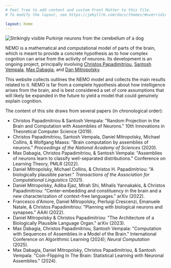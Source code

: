```yaml
---
# Feel free to add content and custom Front Matter to this file.
# To modify the layout, see https://jekyllrb.com/docs/themes/#overriding-theme-defaults

layout: home
---
```


![Strikingly visible Purkinje neurons from the cerebellum of a dog](https://raw.githubusercontent.com/mdabagia/nemo/master/docs/assets/images/Neurons_(Purkinje_cells).jpg)



NEMO is a mathematical and computational model of parts of the brain, which is meant to provide a concrete hypothesis as to how complex cognition can arise from the activity of neurons. Its development is an ongoing project, principally involving [Christos Papadimitriou](https://www.engineering.columbia.edu/faculty-staff/directory/christos-papadimitriou), [Santosh Vempala](https://faculty.cc.gatech.edu/~vempala/), [Max Dabagia](https://mdabagia.github.io/), and [Dan Mitropolsky](https://dmitropolsky.github.io/). 

This website collects outlines the NEMO model and collects the main results related to it. NEMO is far from a complete hypothesis about how intelligence arises from the brain, and is best considered a set of core assumptions that will likely be expanded in the future to yield a model that could genuinely explain cognition.

The content of this site draws from several papers (in chronological order):

* Christos Papadimitriou & Santosh Vempala: "Random Projection in the Brain and Computation with Assemblies of Neurons." 10th Innovations in Theoretical Computer Science (2019).
* Christos Papadimitriou, Santosh Vempala, Daniel Mitropolsky, Michael Collins, & Wolfgang Maass: "Brain computation by assemblies of neurons." *Proceedings of the National Academy of Sciences* (2020).
* Max Dabagia, Christos Papadimitriou, & Santosh Vempala: "Assemblies of neurons learn to classify well-separated distributions." Conference on Learning Theory, PMLR (2022).
* Daniel Mitropolsky, Michael Collins, & Christos H. Papadimitriou: "A biologically plausible parser." *Transactions of the Association for Computational Linguistics* (2021).
* Daniel Mitropolsky, Adiba Ejaz, Mirah Shi, Mihalis Yannakakis, & Christos Papadimitriou: "Center-embedding and constituency in the brain and a new characterization of context-free languages." arXiv (2022).
* Francesco d'Amore, Daniel Mitropolsky, Pierluigi Crescenzi, Emanuele Natale, & Christos Papadimitriou: "Planning with biological neurons and synapses." AAAI (2022).
* Daniel Mitropolsky & Christos Papadimitriou: "The Architecture of a Biologically Plausible Language Organ." arXiv (2023).
* Max Dabagia, Christos Papadimitriou, Santosh Vempala: "Computation with Sequences of Assemblies in a Model of the Brain." International Conference on Algorithmic Learning (2024); *Neural Computation* (2025).
* Max Dabagia, Daniel Mitropolsky, Christos Papadimitriou, & Santosh Vempala: "Coin-Flipping In The Brain: Statistical Learning with Neuronal Assemblies." (2024).





